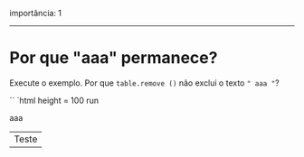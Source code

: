 importância: 1

---

# Por que "aaa" permanece?

Execute o exemplo. Por que `table.remove ()` não exclui o texto `" aaa "`?

`` `html height = 100 run
<table id = "table">
aaa
<tr>
<td> Teste </ td>
</ tr>
</ table>

<script>
alerta (tabela); // a tabela, como deveria ser

table.remove ();
// por que ainda existe um documento no documento?
</ script>
`` `
